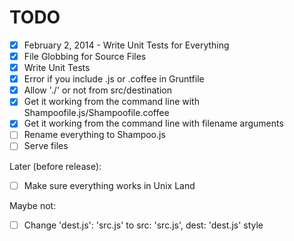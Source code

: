 # TODO

* [x] February 2, 2014 - Write Unit Tests for Everything
* [x] File Globbing for Source Files
* [x] Write Unit Tests
* [x] Error if you include .js or .coffee in Gruntfile
* [x] Allow './' or not from src/destination
* [x] Get it working from the command line with Shampoofile.js/Shampoofile.coffee
* [x] Get it working from the command line with filename arguments
* [ ] Rename everything to Shampoo.js
* [ ] Serve files

Later (before release):
* [ ] Make sure everything works in Unix Land

Maybe not:
* [ ] Change 'dest.js': 'src.js' to src: 'src.js', dest: 'dest.js' style
